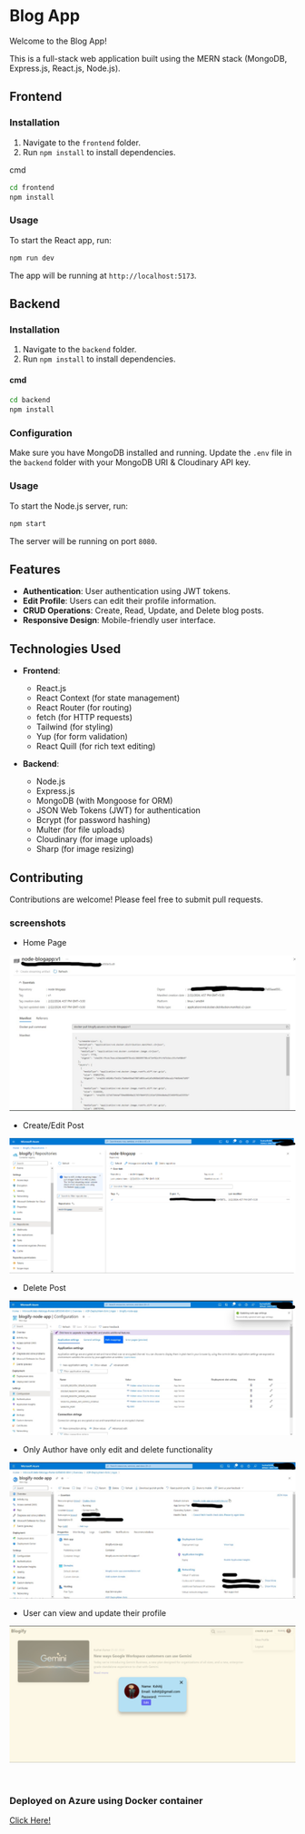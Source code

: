 # Blog App

Welcome to the Blog App!

This is a full-stack web application built using the MERN stack (MongoDB, Express.js, React.js, Node.js).

## Frontend

### Installation

1. Navigate to the `frontend` folder.
2. Run `npm install` to install dependencies.

cmd
``` bash
cd frontend
npm install
```

### Usage

To start the React app, run:

``` bash
npm run dev
```

The app will be running at `http://localhost:5173`.

## Backend

### Installation

1. Navigate to the `backend` folder.
2. Run `npm install` to install dependencies.

#### cmd
```bash
cd backend
npm install
```

### Configuration

Make sure you have MongoDB installed and running. Update the `.env` file in the `backend` folder with your MongoDB URI & Cloudinary API key.

### Usage

To start the Node.js server, run:

```bash
npm start
```

The server will be running on port `8080`.

## Features

- **Authentication**: User authentication using JWT tokens.
- **Edit Profile**: Users can edit their profile information.
- **CRUD Operations**: Create, Read, Update, and Delete blog posts.
- **Responsive Design**: Mobile-friendly user interface.

## Technologies Used

- **Frontend**:
  - React.js
  - React Context (for state management)
  - React Router (for routing)
  - fetch (for HTTP requests)
  - Tailwind (for styling)
  - Yup (for form validation)
  - React Quill (for rich text editing)
  
- **Backend**:
  - Node.js
  - Express.js
  - MongoDB (with Mongoose for ORM)
  - JSON Web Tokens (JWT) for authentication
  - Bcrypt (for password hashing)
  - Multer (for file uploads)
  - Cloudinary (for image uploads)
  - Sharp (for image resizing)

## Contributing

Contributions are welcome! Please feel free to submit pull requests.

### screenshots

- Home Page

![alt text](image.png)

- Create/Edit Post

![alt text](image-1.png)

- Delete Post

![alt text](image-2.png)

- Only Author have only edit and delete functionality

![alt text](image-3.png)

- User can view and update their profile

![alt text](image-4.png)

<br>

### Deployed on Azure using Docker container
[Click Here!](https://github.com/kumarkshitij171/BlogApp/tree/Deployment)
